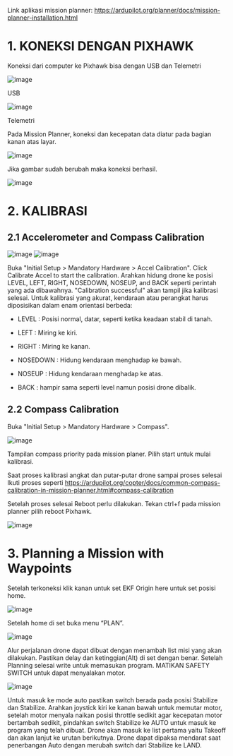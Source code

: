 Link aplikasi mission planner: https://ardupilot.org/planner/docs/mission-planner-installation.html

# 1.	KONEKSI DENGAN PIXHAWK
  
  Koneksi dari computer ke Pixhawk bisa dengan USB dan Telemetri

![image](https://github.com/user-attachments/assets/8c54c6a0-2508-4d7d-9be7-d96eee10ad31)

USB

![image](https://github.com/user-attachments/assets/63cd0dbc-6e55-4df5-ad00-8beaa5457d30)

 
Telemetri


Pada Mission Planner, koneksi dan kecepatan data diatur pada bagian kanan atas layar.

![image](https://github.com/user-attachments/assets/41d41785-7344-4d6b-9f1b-d877995fda0e)
 
  Jika gambar sudah berubah maka koneksi berhasil.

![image](https://github.com/user-attachments/assets/94888e97-8c27-45e0-b2ca-82861c9526c3)
 
# 2.	KALIBRASI
##  2.1	Accelerometer and Compass Calibration
![image](https://github.com/user-attachments/assets/882aeb2e-ac0c-4962-9bf4-1c136c70dddf)
![image](https://github.com/user-attachments/assets/75278ea8-4fcf-49fb-a020-365821a1c335)

   
  Buka "Initial Setup > Mandatory Hardware > Accel Calibration". Click Calibrate Accel to start the calibration. Arahkan hidung drone ke posisi LEVEL, LEFT, RIGHT, NOSEDOWN, NOSEUP, and BACK seperti perintah yang ada dibawahnya. "Calibration successful" akan tampil jika kalibrasi selesai. Untuk kalibrasi yang akurat, kendaraan atau perangkat harus diposisikan dalam enam orientasi berbeda:
  
  -	LEVEL	    : Posisi normal, datar, seperti ketika keadaan stabil di tanah.
  
  -	LEFT	    : Miring ke kiri.
  
  -	RIGHT	    : Miring ke kanan.
  
  -	NOSEDOWN	: Hidung kendaraan menghadap ke bawah.
  
  -	NOSEUP	  : Hidung kendaraan menghadap ke atas.
  
  -	BACK	    : hampir sama seperti level namun posisi drone dibalik.
  
  
##  2.2	Compass Calibration
  
  Buka "Initial Setup > Mandatory Hardware > Compass".
  
  ![image](https://github.com/user-attachments/assets/b4b73c84-f556-4fc6-a5ad-c912fc3524fc)
   
  
  Tampilan compass priority pada mission planer. Pilih start untuk mulai kalibrasi. 
  
  Saat proses kalibrasi angkat dan putar-putar drone sampai proses selesai
  Ikuti proses seperti https://ardupilot.org/copter/docs/common-compass-calibration-in-mission-planner.html#compass-calibration
  
  Setelah proses selesai Reboot perlu dilakukan.
  Tekan ctrl+f pada mission planner pilih reboot Pixhawk.

  ![image](https://github.com/user-attachments/assets/4f4af757-807e-451f-8c4a-98158998a8d0)

 
# 3. Planning a Mission with Waypoints

  Setelah terkoneksi klik kanan untuk set EKF Origin here untuk set posisi home.

  ![image](https://github.com/user-attachments/assets/31e7bf44-a8ec-4855-a595-be69bfed7796)

   
  Setelah home di set buka menu “PLAN”.

  ![image](https://github.com/user-attachments/assets/61b0f437-f0dd-4681-bffb-be7f2f546eb3)

   
  Alur perjalanan drone dapat dibuat dengan menambah list misi yang akan dilakukan. Pastikan delay dan ketinggian(Alt) di set dengan benar. Setelah Planning selesai write untuk memasukan program.
  MATIKAN SAFETY SWITCH untuk dapat menyalakan motor.

  ![image](https://github.com/user-attachments/assets/2229f8a6-5617-40c9-a697-8c5371e6cfd7)

   
  Untuk masuk ke mode auto pastikan switch berada pada posisi Stabilize dan Stabilize. Arahkan joystick kiri ke kanan bawah untuk memutar motor, setelah motor menyala naikan posisi throttle sedikit agar kecepatan motor bertambah sedikit, pindahkan switch Stabilize ke AUTO untuk masuk ke program yang telah dibuat. Drone akan masuk ke list pertama yaitu Takeoff dan akan lanjut ke urutan berikutnya.
  Drone dapat dipaksa mendarat saat penerbangan Auto dengan merubah switch dari Stabilize ke LAND.
